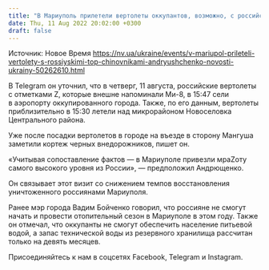 ```yaml
---
title: "В Мариуполь прилетели вертолеты оккупантов, возможно, с российскими топ-чиновниками — советник мэра"
date: Thu, 11 Aug 2022 20:02:00 +0300
draft: false
---
```

Источник: Новое Время https://nv.ua/ukraine/events/v-mariupol-prileteli-vertolety-s-rossiyskimi-top-chinovnikami-andryushchenko-novosti-ukrainy-50262610.html


В Telegram он уточнил, что в четверг, 11 августа, российские вертолеты с отметками Z, которые внешне напоминали Ми-8, в 15:47 сели в аэропорту оккупированного города. Также, по его данным, вертолеты приблизительно в 15:30 летели над микрорайоном Новоселовка Центрального района. 

Уже после посадки вертолетов в городе на въезде в сторону Мангуша заметили кортеж черных внедорожников, пишет он.

«Учитывая сопоставление фактов — в Мариуполе привезли мраZоту самого высокого уровня из России», — предположил Андрющенко. 

Он связывает этот визит со снижением темпов восстановления уничтоженного россиянами Мариуполя. 

Ранее мэр города Вадим Бойченко говорил, что россияне не смогут начать и провести отопительный сезон в Мариуполе в этом году. Также он отмечал, что оккупанты не смогут обеспечить население питьевой водой, а запас технической воды из резервного хранилища рассчитан только на девять месяцев.

Присоединяйтесь к нам в соцсетях Facebook, Telegram и Instagram.
